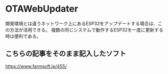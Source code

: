 # OTAWebUpdater
開発環境とは違うネットワーク上にあるESP32をアップデートする場合は、この方法が活用できる。
複数の同じシステムで動作するESP32を一度に更新する時は便利である。
## こちらの記事をそのまま記入したソフト
https://www.farmsoft.jp/455/
